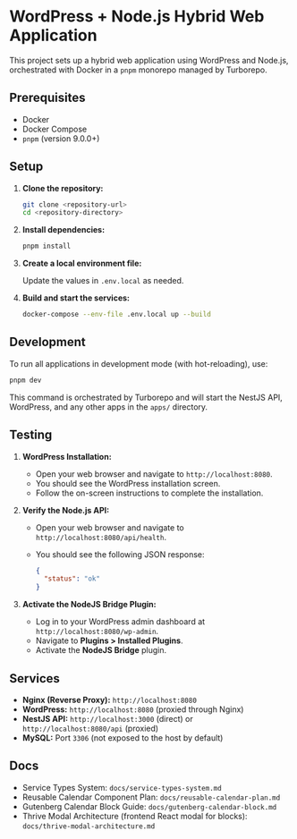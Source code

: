 # WordPress + Node.js Hybrid Web Application

This project sets up a hybrid web application using WordPress and Node.js, orchestrated with Docker in a `pnpm` monorepo managed by Turborepo.

## Prerequisites

- Docker
- Docker Compose
- `pnpm` (version 9.0.0+)

## Setup

1.  **Clone the repository:**

    ```bash
    git clone <repository-url>
    cd <repository-directory>
    ```

2.  **Install dependencies:**

    ```bash
    pnpm install
    ```

3.  **Create a local environment file:**

    Update the values in `.env.local` as needed.

4.  **Build and start the services:**

    ```bash
    docker-compose --env-file .env.local up --build
    ```

## Development

To run all applications in development mode (with hot-reloading), use:

```bash
pnpm dev
```

This command is orchestrated by Turborepo and will start the NestJS API, WordPress, and any other apps in the `apps/` directory.

## Testing

1.  **WordPress Installation:**

    -   Open your web browser and navigate to `http://localhost:8080`.
    -   You should see the WordPress installation screen.
    -   Follow the on-screen instructions to complete the installation.

2.  **Verify the Node.js API:**

    -   Open your web browser and navigate to `http://localhost:8080/api/health`.
    -   You should see the following JSON response:

        ```json
        {
          "status": "ok"
        }
        ```

3.  **Activate the NodeJS Bridge Plugin:**

    -   Log in to your WordPress admin dashboard at `http://localhost:8080/wp-admin`.
    -   Navigate to **Plugins > Installed Plugins**.
    -   Activate the **NodeJS Bridge** plugin.

## Services

-   **Nginx (Reverse Proxy):** `http://localhost:8080`
-   **WordPress:** `http://localhost:8080` (proxied through Nginx)
-   **NestJS API:** `http://localhost:3000` (direct) or `http://localhost:8080/api` (proxied)
-   **MySQL:** Port `3306` (not exposed to the host by default)

## Docs

- Service Types System: `docs/service-types-system.md`
- Reusable Calendar Component Plan: `docs/reusable-calendar-plan.md`
- Gutenberg Calendar Block Guide: `docs/gutenberg-calendar-block.md`
- Thrive Modal Architecture (frontend React modal for blocks): `docs/thrive-modal-architecture.md`
